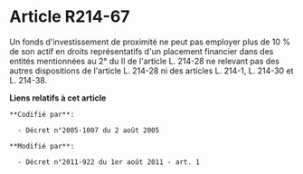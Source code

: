 # Article R214-67

Un fonds d'investissement de proximité ne peut pas employer plus de 10 % de son actif en droits représentatifs d'un placement
financier dans des entités mentionnées au 2° du II de l'article L. 214-28 ne relevant pas des autres dispositions de
l'article L. 214-28 ni des articles L. 214-1, L. 214-30 et L. 214-38.

**Liens relatifs à cet article**

	**Codifié par**:

	  - Décret n°2005-1007 du 2 août 2005

	**Modifié par**:

	  - Décret n°2011-922 du 1er août 2011 - art. 1
